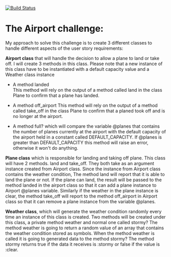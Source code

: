 [![Build
Status](https://travis-ci.org/travis-ci/travis-web.svg?branch=master)](https://travis-ci.org/travis-ci/travis-web)

# The Airport challenge:

My approach to solve this challenge is to create 3 different classes to
handle different aspects of the user story requirements:

**Airport class** that will handle the decision to allow a plane to land or take off. I will create 3 methods in this class. Please note that a new instance of this class have to be instantiated with a default capacity value and a Weather class instance  

- A method landed  
This method will rely on the output of a method called land in the class Plane to confirm that a plane has landed.

- A method off_airport
This method will rely on the output of a method called take_off in the class Plane to confirm that a planed took off and is no longer at the airport.

- A method full? which will compare the variable @planes that contains the number of planes currently at the airport with the default capacity of the airport held in a constant called DEFAULT_CAPACITY. If @planes is greater than DEFAULT_CAPACITY this method will raise an error, otherwise it won't do anything.  


**Plane class** which is responsible for landing and taking off plane. This class will have 2 methods. land and take_off. They both take as an argument instance created from Airport class. Since the instance from Airport class contains the weather condition, The method land will report that it is able to land the plane or not. If the plane can land, the result will be passed to the method landed in the airport class so that it can add a plane instance to Airport @planes variable. Similarly if the weather in the plane instance is clear, the method take_off will report to the method off_airport in Airport class so that it can remove a plane instance from the variable @planes.  

**Weather class**, which will generate the weather condition randomly every time an instance of this class is  created. Two methods will be created under this class, a private method weather and normal one called stormy? The method weather is going to return a random value of an array that contains the weather condition stored as symbols. When the method weather is called it is going to generated data to the method stormy? The method stormy returns true if the data it receives is :stormy or false if the value is :clear.
